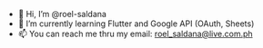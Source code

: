 - 👋 Hi, I’m @roel-saldana
- 🌱 I’m currently learning Flutter and Google API (OAuth, Sheets)
- 📫 You can reach me thru my email: roel_saldana@live.com.ph

<!---
roel-saldana/roel-saldana is a ✨ special ✨ repository because its `README.md` (this file) appears on your GitHub profile.
You can click the Preview link to take a look at your changes.
--->
